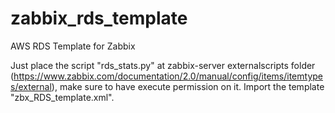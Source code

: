 zabbix_rds_template
===================

AWS RDS Template for Zabbix

Just place the script "rds_stats.py" at zabbix-server externalscripts folder (https://www.zabbix.com/documentation/2.0/manual/config/items/itemtypes/external), make sure to have execute permission on it. 
Import the template "zbx_RDS_template.xml".
